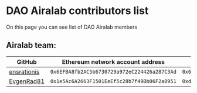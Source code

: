 # DAO Airalab contributors list
On this page you can see list of DAO Airalab members

## Airalab team:

GitHub | Ethereum network account address | Ethereum testnet account address
 -------------| -------------| -------------|
[ensrationis](https://github.com/ensrationis) | `0x6EFBA8fb2AC5b6730729a972eC224426a287C3Ad` | `0x6EFBA8fb2AC5b6730729a972eC224426a287C3Ad`
[EvgenRad81](https://github.com/EvgenRad81) | `0x1e5Ac6A2663F1501EeEf5c28b7f49Bb06F2a0951` | `0xdB7739291587EFcF71E516427B57C05Cc731d665`
